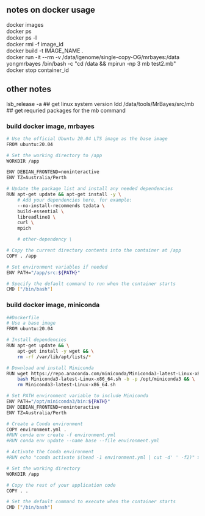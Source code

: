 ## notes on docker usage
docker images\
docker ps\
docker ps -l\
docker rmi -f image_id\
docker build -t IMAGE_NAME .\
docker run -it --rm -v /data/igenome/single-copy-OG/mrbayes:/data yongmrbayes /bin/bash -c "cd /data && mpirun -np 3 mb test2.mb"\
docker stop container_id

## other notes
lsb_release -a ## get linux system version
ldd /data/tools/MrBayes/src/mb ## get requried packages for the mb command

### build docker image, mrbayes
```bash
# Use the official Ubuntu 20.04 LTS image as the base image
FROM ubuntu:20.04

# Set the working directory to /app
WORKDIR /app

ENV DEBIAN_FRONTEND=noninteractive
ENV TZ=Australia/Perth

# Update the package list and install any needed dependencies
RUN apt-get update && apt-get install -y \
    # Add your dependencies here, for example:
    --no-install-recommends tzdata \
    build-essential \
    libreadline8 \
    curl \
    mpich

    # other-dependency \

# Copy the current directory contents into the container at /app
COPY . /app

# Set environment variables if needed
ENV PATH="/app/src:${PATH}"

# Specify the default command to run when the container starts
CMD ["/bin/bash"]
```
### build docker image, miniconda
```bash
##Dockerfile
# Use a base image
FROM ubuntu:20.04

# Install dependencies
RUN apt-get update && \
    apt-get install -y wget && \
    rm -rf /var/lib/apt/lists/*

# Download and install Miniconda
RUN wget https://repo.anaconda.com/miniconda/Miniconda3-latest-Linux-x86_64.sh && \
    bash Miniconda3-latest-Linux-x86_64.sh -b -p /opt/miniconda3 && \
    rm Miniconda3-latest-Linux-x86_64.sh

# Set PATH environment variable to include Miniconda
ENV PATH="/opt/miniconda3/bin:${PATH}"
ENV DEBIAN_FRONTEND=noninteractive
ENV TZ=Australia/Perth

# Create a Conda environment
COPY environment.yml .
#RUN conda env create -f environment.yml
#RUN conda env update --name base --file environment.yml

# Activate the Conda environment
#RUN echo "conda activate $(head -1 environment.yml | cut -d' ' -f2)" > ~/.bashrc

# Set the working directory
WORKDIR /app

# Copy the rest of your application code
COPY . .

# Set the default command to execute when the container starts
CMD ["/bin/bash"]
```
